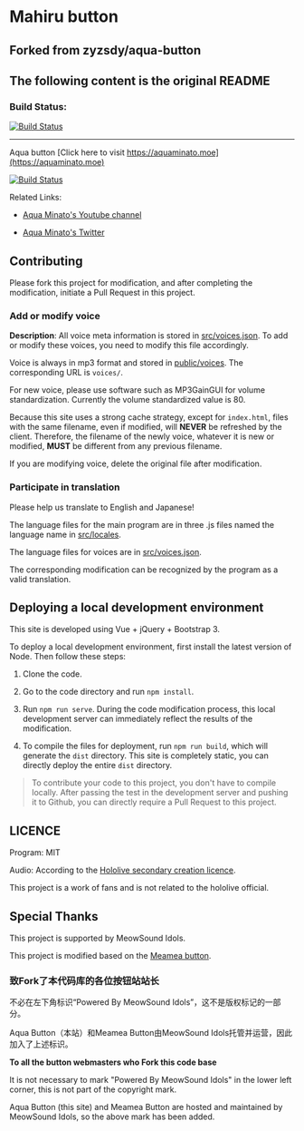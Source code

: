 # Mahiru button

## Forked from zyzsdy/aqua-button
## The following content is the original README
### Build Status: 
[![Build Status](https://travis-ci.com/Mahiru-VR/mahiru-button.svg?branch=master)](https://travis-ci.com/Mahiru-VR/mahiru-button)
***
Aqua button [Click here to visit https://aquaminato.moe](https://aquaminato.moe)

[![Build Status](https://travis-ci.org/zyzsdy/aqua-button.svg?branch=master)](https://travis-ci.org/zyzsdy/aqua-button)

Related Links:

* [Aqua Minato's Youtube channel](https://www.youtube.com/channel/UC1opHUrw8rvnsadT-iGp7Cg)

* [Aqua Minato's Twitter](https://twitter.com/minatoaqua)

## Contributing

Please fork this project for modification, and after completing the modification, initiate a Pull Request in this project.

### Add or modify voice

**Description**: All voice meta information is stored in [src/voices.json](src/voices.json). To add or modify these voices, you need to modify this file accordingly.

Voice is always in mp3 format and stored in [public/voices](public/voices). The corresponding URL is `voices/`.

For new voice, please use software such as MP3GainGUI for volume standardization. Currently the volume standardized value is 80.

Because this site uses a strong cache strategy, except for `index.html`, files with the same filename, even if modified, will **NEVER** be refreshed by the client. Therefore, the filename of the newly voice, whatever it is new or modified, **MUST** be different from any previous filename.

If you are modifying voice, delete the original file after modification.

### Participate in translation

Please help us translate to English and Japanese!

The language files for the main program are in three .js files named the language name in [src/locales](src/locales).

The language files for voices are in [src/voices.json](src/voices.json).

The corresponding modification can be recognized by the program as a valid translation.

## Deploying a local development environment

This site is developed using Vue + jQuery + Bootstrap 3.

To deploy a local development environment, first install the latest version of Node. Then follow these steps:

1. Clone the code.

2. Go to the code directory and run `npm install`.

3. Run `npm run serve`. During the code modification process, this local development server can immediately reflect the results of the modification.

4. To compile the files for deployment, run `npm run build`, which will generate the `dist` directory. This site is completely static, you can directly deploy the entire `dist` directory.

> To contribute your code to this project, you don't have to compile locally. After passing the test in the development server and pushing it to Github, you can directly require a Pull Request to this project.

## LICENCE

Program: MIT

Audio: According to the [Hololive secondary creation licence](https://www.hololive.tv/terms).

This project is a work of fans and is not related to the hololive official.

## Special Thanks

This project is supported by MeowSound Idols.

This project is modified based on the [Meamea button](https://github.com/zyzsdy/meamea-button).

### 致Fork了本代码库的各位按钮站站长

不必在左下角标识“Powered By MeowSound Idols”，这不是版权标记的一部分。

Aqua Button（本站）和Meamea Button由MeowSound Idols托管并运营，因此加入了上述标识。

**To all the button webmasters who Fork this code base**

It is not necessary to mark "Powered By MeowSound Idols" in the lower left corner, this is not part of the copyright mark.

Aqua Button (this site) and Meamea Button are hosted and maintained by MeowSound Idols, so the above mark has been added.


